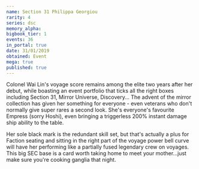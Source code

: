 ```yaml
---
name: Section 31 Philippa Georgiou
rarity: 4
series: dsc
memory_alpha:
bigbook_tier: 1
events: 36
in_portal: true
date: 31/01/2019
obtained: Event
mega: true
published: true
---
```


Colonel Wai Lin's voyage score remains among the elite two years after her debut, while boasting an event portfolio that ticks all the right boxes including Section 31, Mirror Universe, Discovery... The advent of the mirror collection has given her something for everyone - even veterans who don't normally give super rares a second look. She's everyone's favourite Empress (sorry Hoshi), even bringing a triggerless 200% instant damage ship ability to the table. 

Her sole black mark is the redundant skill set, but that's actually a plus for Faction seating and sitting in the right part of the voyage power bell curve will have her performing like a partially fused legendary crew on voyages. This big SEC base is a card worth taking home to meet your mother...just make sure you're cooking ganglia that night.
